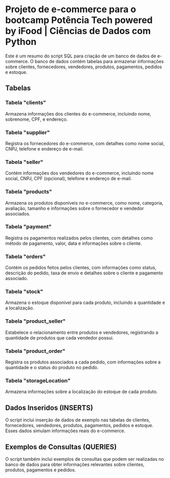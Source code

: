 
# Projeto de e-commerce para o bootcamp Potência Tech powered by iFood | Ciências de Dados com Python

Este é um resumo do script SQL para criação de um banco de dados de e-commerce. O banco de dados contém tabelas para armazenar informações sobre clientes, fornecedores, vendedores, produtos, pagamentos, pedidos e estoque.

## Tabelas

### Tabela "clients"

Armazena informações dos clientes do e-commerce, incluindo nome, sobrenome, CPF, e endereço.

### Tabela "supplier"

Registra os fornecedores do e-commerce, com detalhes como nome social, CNPJ, telefone e endereço de e-mail.

### Tabela "seller"

Contém informações dos vendedores do e-commerce, incluindo nome social, CNPJ, CPF (opcional), telefone e endereço de e-mail.

### Tabela "products"

Armazena os produtos disponíveis no e-commerce, como nome, categoria, avaliação, tamanho e informações sobre o fornecedor e vendedor associados.

### Tabela "payment"

Registra os pagamentos realizados pelos clientes, com detalhes como método de pagamento, valor, data e informações sobre o cliente.

### Tabela "orders"

Contém os pedidos feitos pelos clientes, com informações como status, descrição do pedido, taxa de envio e detalhes sobre o cliente e pagamento associado.

### Tabela "stock"

Armazena o estoque disponível para cada produto, incluindo a quantidade e a localização.

### Tabela "product_seller"

Estabelece o relacionamento entre produtos e vendedores, registrando a quantidade de produtos que cada vendedor possui.

### Tabela "product_order"

Registra os produtos associados a cada pedido, com informações sobre a quantidade e o status do produto no pedido.

### Tabela "storageLocation"

Armazena informações sobre a localização do estoque de cada produto.

## Dados Inseridos (INSERTS)

O script inclui inserção de dados de exemplo nas tabelas de clientes, fornecedores, vendedores, produtos, pagamentos, pedidos e estoque. Esses dados simulam informações reais do e-commerce.

## Exemplos de Consultas (QUERIES)

O script também inclui exemplos de consultas que podem ser realizadas no banco de dados para obter informações relevantes sobre clientes, produtos, pagamentos e pedidos.

